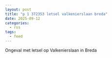 ```yaml
---
layout: post
title: "p 1 372353 letsel valkenierslaan breda"
date: 2025-09-12
categories: 
  - rss
tags: 
  - feed
---
```


Ongeval met letsel op Valkenierslaan in Breda
